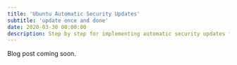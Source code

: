 ```yaml
---
title: 'Ubuntu Automatic Security Updates'
subtitle: 'update once and done'
date: 2020-03-30 00:00:00
description: Step by step for implementing automatic security updates for ubuntu.
---
```


Blog post coming soon.

